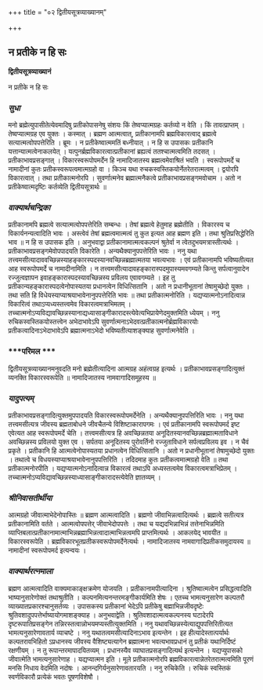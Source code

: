 +++
title = "०२ द्वितीयसूत्रव्याख्यानम्"

+++


## न प्रतीके न हि सः

**द्वितीयसूत्रव्याख्यानं**

न प्रतीके न हि सः

### ***सुधा***

मनो ब्रह्मेत्युपासीतेत्येवमादिषु प्रतीकोपासनेषु संशयः किं तेष्वप्यात्मग्रहः कर्तव्यो न वेति । किं तावत्प्राप्तम् । तेष्वप्यात्मग्रह एव युक्तः । कस्मात् । ब्रह्मण आत्मत्वात्, प्रतीकानामपि ब्रह्मविकारत्वाद् ब्रह्मत्वे सत्यात्मत्वोपपत्तेरिति । ब्रूमः । न प्रतीकेष्वात्ममतिं बध्नीयात् । न हि स उपासकः प्रतीकानि यत्तान्यात्मत्वेनाकलयेत् । यत्पुनर्ब्रह्मविकारत्वात्प्रतीकानां ब्रह्यत्वं ततश्चात्मत्वमिति तदसत् । प्रतीकाभावप्रसङ्गात् । विकारस्वरूपोपमर्देन हि नामादिजातस्य ब्रह्मत्वमेवाश्रितं भवति । स्वरूपोपमर्दे च नामादीनां कुतः प्रतीकस्वरूपत्वमात्मग्रहो वा । किञ्च यथा रुचकस्वस्तिकयोर्नेतरेतरात्मत्वम् । द्वयोरपि विकारत्वात् । तथा प्रतीकात्मनोरपि । सुवर्णात्मनेव ब्रह्मात्मनैकत्वे प्रतीकाभावप्रसङ्गमवोचाम । अतो न प्रतीकेष्वात्मदृष्टिः कर्तव्येति द्वितीयसूत्रार्थः ॥

### ***वाक्यार्थचन्द्रिका***

प्रतीकानामपि ब्रह्मत्वे सत्यात्मत्वोपपत्तेरिति सम्बन्धः । तेषां ब्रह्मत्वे हेतुमाह ब्रह्मेतीति । विकारस्य च विकार्यनन्यत्वादिति भावः । अस्त्वेवं तेषां ब्रह्मत्वमात्मत्वं तु कुत इत्यत आह ब्रह्मण इति । तथा श्रुतिप्रसिद्धेरिति भाव ॥ न हि स उपासक इति । अनुभवाद्वा प्रतीकानामात्मत्वकल्पनं श्रुतेर्वा न त्वेतदुभयमत्रास्तीत्यर्थः । प्रतीकाभावप्रसङ्गमेवोपपादयति विकारेति । अन्यथैक्यानुपपत्तेरिति भावः । ननु यथा तत्त्वमसीत्यादाववच्छिन्नस्याहङ्कारस्पदस्यानवच्छिन्नब्रह्मात्मतया भवत्यभावः । एवं प्रतीकानामपि भविष्यतीत्यत आह स्वरूपोपमर्दे च नामादीनामिति । न तत्त्वमसीत्यादावहङ्कारास्पदमुपास्यमवगम्यते किन्तु सर्पत्वानुवादेन रज्जुत्वज्ञापन इवाहङ्कारास्पदस्यावच्छिन्नस्य प्रविलय एवावगम्यते । इह तु प्रतीकान्यहङ्कारास्पदत्वेनोपास्यतया प्रधानत्वेन विधित्सितानि । अतो न प्रधानीभूतानां तेषामुच्छेदो युक्तः । तथा सति हि विधेयस्याप्याश्रयाभावेनानुपपत्तेरिति भावः ॥ तथा प्रतीकात्मनोरिति । यद्यप्यात्मनोऽनादित्वान्न विकारित्वं तथाऽप्यध्यस्तत्त्वमेव विकारत्वमत्राभिमतम् । तच्चात्मनोऽप्यविद्यावच्छिन्नस्यानाद्यध्यासाङ्गीकारादस्त्येवेत्यभिप्रायेणेदमुक्तमिति ध्येयम् । ननु रुचिकस्वस्तिकयोस्तत्त्वेन अभेदाभावेऽपि सुवर्णात्मनाऽभेदवत्प्रतीकात्मनोर्ब्रह्मविकारयोः प्रतीकत्वादिनाऽभेदाभावेऽपि ब्रह्मात्मनाऽभेदो भविष्यतीत्याशङ्क्याह सुवर्णात्मनेवेति ।

### ***परिमल ***

द्वितीयसूत्रव्याख्यानमनुवदति मनो ब्रह्मेतीत्यादिना आत्मग्रह अहंत्वग्रह इत्यर्थः । प्रतीकाभावप्रसङ्गादित्युक्तं व्यनक्ति विकारस्वरूपेति ॥ नामादिजातस्य नामवागादिसमूहस्य ॥

### ***यादुपत्यम्***

प्रतीकाभावप्रसङ्गादित्युक्तमुपपादयति विकारस्वरूपोपमर्देनेति । अन्यथैक्यानुपपत्तिरिति भावः । ननु यथा तत्त्वमसीत्यत्र जीवस्य ब्रह्मताबोधने जीवचैतन्ये विशिष्टाकारापगमः । एवं प्रतीकानामपि स्वरूपोपमर्द इष्ट एवेत्यत आह स्वरूपोपमर्दे चेति । तत्त्वमसीत्यत्र हि अवच्छिन्नतया अनूदितस्यानवच्छिन्नब्रह्मात्मताविधाने अवच्छिन्नस्य प्रविलयो युक्त एव । सर्पतया अनूदितस्य पुरोवर्तिनो रज्जुताविधाने सर्पत्वप्रविलय इव । न चैवं प्रकृते । प्रतीकानि हि आत्मत्वेनोपास्यतया प्रधानत्वेन विधित्सितानि । अतो न प्रधानीभूतानां तेषामुच्छेदो युक्तः । तथात्वे च विधयस्याप्याश्रयाभावेनानुपपत्तिरिति । तदिदमाह कुतः प्रतीकत्वमात्मग्रहो वेति ॥ तथा प्रतीकात्मनोरपीति । यद्यप्यात्मनोऽनादित्वान्न विकारत्वं तथाऽपि अध्यस्तत्वमेव विकारत्वमत्राभिप्रेतम् । तच्चात्मनोऽप्यविद्यावच्छिन्नस्याध्यासाङ्गीकारादस्त्येवेति ज्ञातव्यम् ।

### ***श्रीनिवासतीर्थीया***

आत्मग्रहो जीवात्माभेदेनोपास्तिः ॥ ब्रह्मण आत्मत्वादिति । ब्रह्मणो जीवाभिन्नत्वादित्यर्थः । ब्रह्मत्वे सतीत्यत्र प्रतीकानामिति वर्तते । आत्मत्वोपपत्तेर् जीवाभेदोपपत्तेः । तथा च यद्यदभिन्नाभिन्नं तत्तेनाभिन्नमिति व्याप्तिबलात्प्रतीकानामात्माभिन्नब्रह्माभिन्नत्वादात्माभिन्नत्वमपि प्राप्तमित्यर्थः । आकलयेद् भावयीत ॥ विकारस्वरूपेति । ब्रह्मविकारभूतप्रतीकस्वरूपोपमर्देनेत्यर्थः । नामादिजातस्य नामवागादिप्रतीकसमुदायस्य ॥ नामादीनां स्वरूपोपमर्द इत्यन्वयः ।

### ***वाक्यार्थरत्नमाला***

ब्रह्मण आत्मत्वादिति वाक्यमाकाङ्क्षक्रमेण योजयति । प्रतीकानामपीत्यादिना । श्रुतिष्वात्मत्वेन प्रसिद्धत्वादिति भाष्यानुसारेणोक्तं तथाश्रुतीति । कल्पनमित्यनन्तरमङ्गीकार्यमिति शेषः । एतच्च भामत्यनुसारेण कल्पतरौ व्याख्यातप्रकारश्चानुसर्तव्यः । उपासकस्य प्रतीकानां भेदेऽपि प्रतीकेषु बह्माभिन्नजीवदृष्टेः श्रुतिवशादुपपत्तेर्भाष्यायोगमाशङ्क्याह । अनुभवाद्वेति । श्रुतिवशादात्मत्वकल्पनस्य घटादेरपि दृष्टरूपातिप्रसङ्गेन तन्निरस्तत्वान्नोभयमप्यस्तीत्युक्तमिति । ननु यथावच्छिन्नस्येत्याद्युपपत्तिरितीत्यत भामत्यनुसारेणावतार्य व्याचष्टे । ननु यथातत्वमसीत्यादिनाऽभाव इत्यन्तेन । इह हीत्यादेस्तात्पर्यार्थः कल्पतरावभिहितो ऽप्रधानस्य जीवस्य वैशिष्ट्यत्यागेन ब्रह्मात्मना भवत्यभावप्रधानं तु प्रतीकं यथानिर्दिष्टं रक्षणीयम् । न तु रूपान्तरमापादयितव्यम् । प्रधानस्यैव व्याघातप्रसङ्गादित्यर्थ इत्यन्तेन । यद्यप्युपासको जीवात्मेति भामत्यनुसारेणाह । यद्यप्यात्मन इति । मूले प्रतीकात्मनोरपि ब्रह्मविकारत्वान्नेतरेतरात्मत्वमिति पूरणं मनसि निधाय वेदमिति नदोषः । आनन्दगिर्यनुसारेणावतारयति । ननु रुचिकेति । रुचिकं स्वस्तिकं स्वर्णविकारौ प्रत्येकं भवतः पूषणविशेषौ ।

